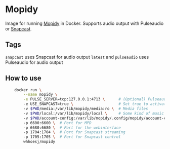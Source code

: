 # Mopidy
Image for running [Mopidy](https://www.mopidy.com/) in Docker.
Supports audio output with Pulseaudio or [Snapcast](https://github.com/badaix/snapcast).

## Tags
`snapcast` uses Snapcast for audio output
`latest` and `pulseaudio` uses Pulseaudio for audio output

## How to use
```bash
    docker run \
        --name mopidy \
        -e PULSE_SERVER=tcp:127.0.0.1:4713 \      # (Optional) Pulseaudio server for sound
        -e USE_SNAPCAST=true \                    # Set true to activate Snapcast (event with the Snapcast image)
        -v $PWD/media:/var/lib/mopidy/media:ro \  # Media files
        -v $PWD/local:/var/lib/mopidy/local \     # Some kind of music storage(?)
        -v $PWD/account-config:/var/lib/mopidy/.config/mopidy/account-config \ # Place here the account configurations (see account-config.conf)
        -p 6600:6600 \  # Port for MPD
        -p 6680:6680 \  # Port for the webinterface
        -p 1704:1704 \  # Port for Snapcast streaming
        -p 1705:1705 \  # Port for Snapcast control
        whhoesj/mopidy
```
